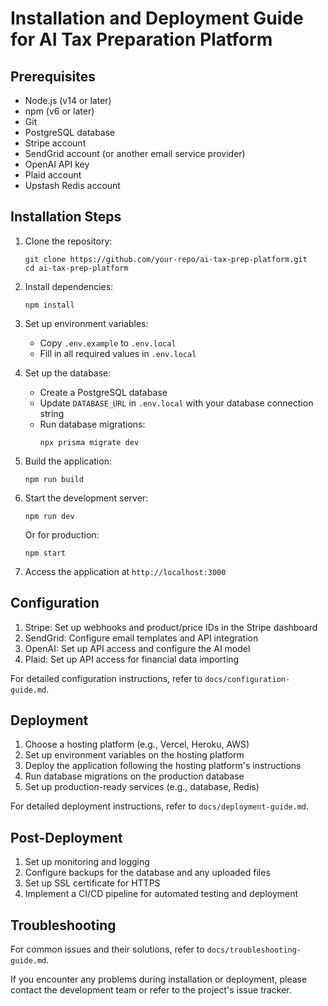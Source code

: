 # Installation and Deployment Guide for AI Tax Preparation Platform

## Prerequisites

- Node.js (v14 or later)
- npm (v6 or later)
- Git
- PostgreSQL database
- Stripe account
- SendGrid account (or another email service provider)
- OpenAI API key
- Plaid account
- Upstash Redis account

## Installation Steps

1. Clone the repository:
   ```
   git clone https://github.com/your-repo/ai-tax-prep-platform.git
   cd ai-tax-prep-platform
   ```

2. Install dependencies:
   ```
   npm install
   ```

3. Set up environment variables:
   - Copy `.env.example` to `.env.local`
   - Fill in all required values in `.env.local`

4. Set up the database:
   - Create a PostgreSQL database
   - Update `DATABASE_URL` in `.env.local` with your database connection string
   - Run database migrations:
     ```
     npx prisma migrate dev
     ```

5. Build the application:
   ```
   npm run build
   ```

6. Start the development server:
   ```
   npm run dev
   ```

   Or for production:
   ```
   npm start
   ```

7. Access the application at `http://localhost:3000`

## Configuration

1. Stripe: Set up webhooks and product/price IDs in the Stripe dashboard
2. SendGrid: Configure email templates and API integration
3. OpenAI: Set up API access and configure the AI model
4. Plaid: Set up API access for financial data importing

For detailed configuration instructions, refer to `docs/configuration-guide.md`.

## Deployment

1. Choose a hosting platform (e.g., Vercel, Heroku, AWS)
2. Set up environment variables on the hosting platform
3. Deploy the application following the hosting platform's instructions
4. Run database migrations on the production database
5. Set up production-ready services (e.g., database, Redis)

For detailed deployment instructions, refer to `docs/deployment-guide.md`.

## Post-Deployment

1. Set up monitoring and logging
2. Configure backups for the database and any uploaded files
3. Set up SSL certificate for HTTPS
4. Implement a CI/CD pipeline for automated testing and deployment

## Troubleshooting

For common issues and their solutions, refer to `docs/troubleshooting-guide.md`.

If you encounter any problems during installation or deployment, please contact the development team or refer to the project's issue tracker.